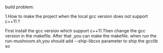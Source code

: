 build problem:

1.How to make the project when the local gcc version does not support c++11 ?

First install the gcc version which support c++11.Then change the gcc version in the makefile. 
After that ,you can make the makefile.
when run the run-mushroom.sh,you should add --ship-libcxx parameter to ship the gcclib so 






